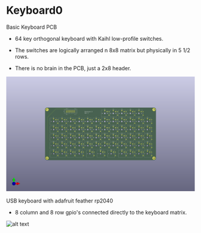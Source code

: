 # Keyboard0
Basic Keyboard PCB

- 64 key orthogonal keyboard with Kaihl low-profile switches.

- The switches are logically arranged n 8x8 matrix but physically in 5 1/2 rows.

- There is no brain in the PCB, just a 2x8 header.

![alt text](keyboard.png)

USB keyboard with adafruit feather rp2040

- 8 column and 8 row gpio's connected directly to the keyboard matrix.

![alt text](feather.png)
